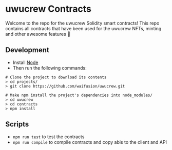 # uwucrew Contracts

Welcome to the repo for the uwucrew Solidity smart contracts! 
This repo contains all contracts that have been used for the uwucrew NFTs, minting and other awesome features :rocket:

## Development

-   Install [Node](https://nodejs.org/)
-   Then run the following commands:

```
# Clone the project to download its contents
> cd projects/
> git clone https://github.com/waifusion/uwucrew.git

# Make npm install the project's dependencies into node_modules/
> cd uwucrew
> cd contracts
> npm install
```

## Scripts

- `npm run test` to test the contracts
- `npm run compile` to compile contracts and copy abis to the client and API